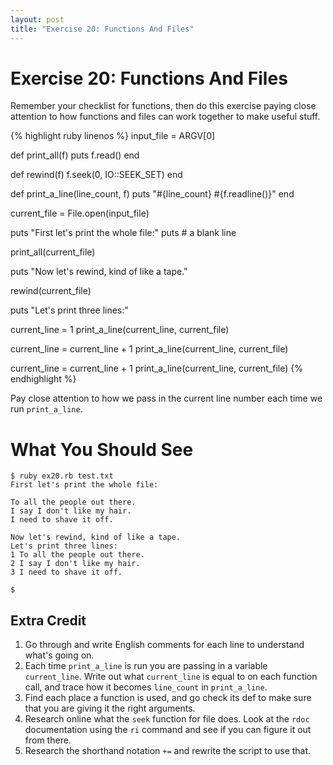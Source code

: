 ```yaml
---
layout: post
title: "Exercise 20: Functions And Files"
---
```

# Exercise 20: Functions And Files

Remember your checklist for functions, then do this exercise paying close attention to how functions and files can work together to make useful stuff.

{% highlight ruby linenos %}
input_file = ARGV[0]

def print_all(f)
  puts f.read()
end

def rewind(f)
  f.seek(0, IO::SEEK_SET)
end

def print_a_line(line_count, f)
  puts "#{line_count} #{f.readline()}"
end

current_file = File.open(input_file)

puts "First let's print the whole file:"
puts # a blank line

print_all(current_file)

puts "Now let's rewind, kind of like a tape."

rewind(current_file)

puts "Let's print three lines:"

current_line = 1
print_a_line(current_line, current_file)

current_line = current_line + 1
print_a_line(current_line, current_file)

current_line = current_line + 1
print_a_line(current_line, current_file)
{% endhighlight %}

Pay close attention to how we pass in the current line number each time we run `print_a_line`.

# What You Should See
    $ ruby ex20.rb test.txt
    First let's print the whole file:
    
    To all the people out there.
    I say I don't like my hair.
    I need to shave it off.
    
    Now let's rewind, kind of like a tape.
    Let's print three lines:
    1 To all the people out there.
    2 I say I don't like my hair.
    3 I need to shave it off.
    
    $

## Extra Credit
1. Go through and write English comments for each line to understand what's going on.
2. Each time `print_a_line` is run you are passing in a variable `current_line`. Write out what `current_line` is equal to on each function call, and trace how it becomes `line_count` in `print_a_line`.
3. Find each place a function is used, and go check its def to make sure that you are giving it the right arguments.
4. Research online what the `seek` function for file does. Look at the `rdoc` documentation using the `ri` command and see if you can figure it out from there.
5. Research the shorthand notation `+=` and rewrite the script to use that.
